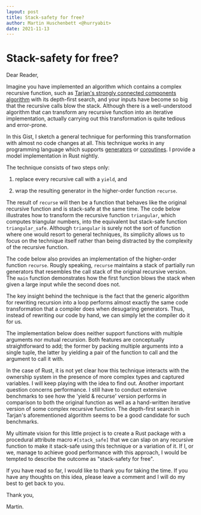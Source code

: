 ```yaml
---
layout: post
title: Stack-safety for free?
author: Martin Huschenbett <@hurryabit>
date: 2021-11-13
---
```


# Stack-safety for free?

Dear Reader,

Imagine you have implemented an algorithm which contains a complex recursive
function, such as
[Tarjan's strongly connected components algorithm](https://en.wikipedia.org/wiki/Tarjan%27s_strongly_connected_components_algorithm)
with its depth-first search, and your inputs have become so big that the
recursive calls blow the stack. Although there is a well-understood algorithm
that can transform any recursive function into an iterative implementation,
actually carrying out this transformation is quite tedious and error-prone.

In this Gist, I sketch a general technique for performing this transformation
with almost no code changes at all. This technique works in any programming
language which supports
[generators](https://en.wikipedia.org/wiki/Generator_(computer_programming))
or [coroutines](https://en.wikipedia.org/wiki/Coroutine).
I provide a model implementation in Rust nightly.

The technique consists of two steps only:

1. replace every recursive call with a `yield`, and

2. wrap the resulting generator in the higher-order function `recurse`.

The result of `recurse` will then be a function that behaves like the original
recursive function and is stack-safe at the same time. The code below
illustrates how to transform the recursive function `triangular`, which
computes triangular numbers, into the equivalent but stack-safe function
`triangular_safe`. Although `triangular` is surely not the sort of function
where one would resort to general techniques, its simplicity allows us to
focus on the technique itself rather than being distracted by the complexity
of the recursive function.

The code below also provides an implementation of the higher-order function
`recurse`. Rougly speaking, `recurse` maintains a stack of partially run
generators that resembles the call stack of the original recursive version.
The `main` function demonstrates how the first function blows the stack when
given a large input while the second does not.

The key insight behind the technique is the fact that the generic algorithm
for rewriting recursion into a loop performs almost exactly the same code
transformation that a compiler does when desugaring generators. Thus, instead
of rewriting our code by hand, we can simply let the compiler do it for us.

The implementation below does neither support functions with multiple
arguments nor mutual recursion. Both features are conceptually straightforward
to add; the former by packing multiple arguments into a single tuple, the
latter by yielding a pair of the function to call and the argument to call it
with.

In the case of Rust, it is not yet clear how this technique interacts with
the ownership system in the presence of more complex types and captured
variables. I will keep playing with the idea to find out. Another important
question concerns performance. I still have to conduct extensive benchmarks to
see how the 'yield & recurse' version performs in comparison to both the
original function as well as a hand-written iterative version of some complex
recursive function. The depth-first search in Tarjan's aforementioned
algorithm seems to be a good candidate for such benchmarks.

My ultimate vision for this little project is to create a Rust package with a
procedural attribute macro `#[stack_safe]` that we can slap on any recursive
function to make it stack-safe using this technique or a variation of it.
If I, or we, manage to achieve good performance with this approach, I would be
tempted to describe the outcome as "stack-safety for free".

If you have read so far, I would like to thank you for taking the time. If
you have any thoughts on this idea, please leave a comment and I will do my
best to get back to you.

Thank you,

Martin.
